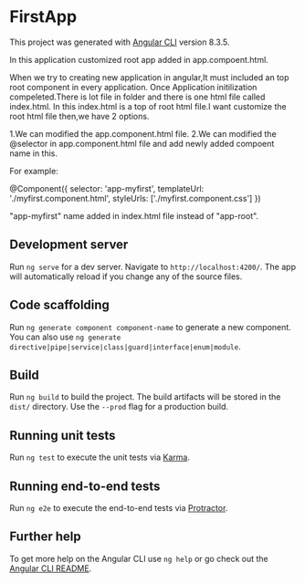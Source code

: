 # FirstApp

This project was generated with [Angular CLI](https://github.com/angular/angular-cli) version 8.3.5.

In this application customized root app added in app.compoent.html.

When we try to creating new application in angular,It must included an top root component in every application.
Once Application initilization compeleted.There is lot file in folder and there is one html file called index.html.
In this index.html is a top of root html file.I want customize the root html file then,we have 2 options.

1.We can modified the app.component.html file.
2.We can modified the @selector in app.component.html file and add newly added compoent name in this.

For example:

@Component({
  selector: 'app-myfirst',
  templateUrl: './myfirst.component.html',
  styleUrls: ['./myfirst.component.css']
})

"app-myfirst" name added in index.html file instead of "app-root".

## Development server

Run `ng serve` for a dev server. Navigate to `http://localhost:4200/`. The app will automatically reload if you change any of the source files.

## Code scaffolding

Run `ng generate component component-name` to generate a new component. You can also use `ng generate directive|pipe|service|class|guard|interface|enum|module`.

## Build

Run `ng build` to build the project. The build artifacts will be stored in the `dist/` directory. Use the `--prod` flag for a production build.

## Running unit tests

Run `ng test` to execute the unit tests via [Karma](https://karma-runner.github.io).

## Running end-to-end tests

Run `ng e2e` to execute the end-to-end tests via [Protractor](http://www.protractortest.org/).

## Further help

To get more help on the Angular CLI use `ng help` or go check out the [Angular CLI README](https://github.com/angular/angular-cli/blob/master/README.md).

